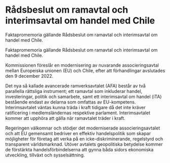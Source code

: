 # Rådsbeslut om ramavtal och interimsavtal om handel med Chile

Faktapromemoria gällande Rådsbeslut om ramavtal och interimsavtal om handel med Chile.

Faktapromemoria gällande Rådsbeslut om ramavtal och interimsavtal om handel med Chile.

Kommissionen föreslår en modernisering av nuvarande associeringsavtal
mellan Europeiska unionen (EU) och Chile, efter att förhandlingar avslutades
den 9 december 2022.

Det nya så kallade avancerade ramverksavtalet (AFA) består av två parallella rättsliga instrument; ett ramavtal som inkluderar handel, investeringar, politik och samarbete, samt ett interimsavtal om handel (iTA) bestående endast av delarna som omfattas av EU-kompetens. Interimsavtalet väntas kunna träda i kraft tidigare då det inte kräver ratificering i medlemsländernas respektive parlament. Interimsavtalet kommer att upphöra att gälla när ramavtalet träder i kraft.

Regeringen välkomnar och stödjer det moderniserade associeringsavtalet och att EU gemensamt bedriver en effektiv handelspolitik som skapar möjligheter för företag att verka på en icke-diskriminerande, regelstyrd och transparent världsmarknad. Utöver avtalets geopolitiska betydelse kommer de förstärkta handelsförbindelserna att gynna båda sidors ekonomiska utveckling, tillväxt och sysselsättning.
